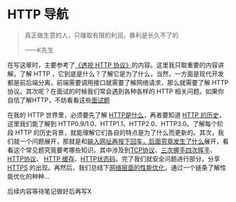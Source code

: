 # HTTP 导航



> 真正做生意的人，只赚取有限的利润，暴利是长久不了的
>
> ——K先生

在写这章时，主要参考了[《透视 HTTP 协议》](https://time.geekbang.org/column/intro/100029001)的内容。这里我只取重要的内容讲解。了解 HTTP ，它到底是什么？了解它是为了什么，当然，一方面是现代开发都是前后端分离，前端需要调用接口就需要了解网络请求，那么就需要了解 HTTP 协议。其次呢？在面试的时候我们常会遇到各种各样的 HTTP 相关问题。如果你自信了解HTTP，不妨看看这些[面试题](./面试题/README.md)

在我的 HTTP 世界里，必须要先了解 [HTTP是什么](./HTTP是什么.md)，再者要知道 [HTTP 的历史](./HTTP历史.md)，这里我们能了解到 HTTP0.9/1.0、HTTP1.1、HTTP2.0、HTTP3.0。了解每个阶段 HTTP 的历史背景，就能理解它们各自的特点是为了什么而更新的。其次，我们就一个问题展开，那就是和[输入网址再按下回车，后面究竟发生了什么](./输入网址再按下回车，后面究竟发生了什么.md)展开，看看这个常见题究竟要考哪些知识。其中涉及到[TCP协议](./TCP.md)、[三次握手四次挥手](./三次握手四次挥手.md)、[HTTP协议](./HTTP协议.md)、 [HTTP 缓存](./HTTP缓存.md)、[HTTP状态码](./HTTP状态码.md)。完了我们就安全问题进行部分，分享 [HTTPS](./HTTPS.md) 的出现。再然后，我们总结下[网络层面的性能优化](./性能优化.md)，通过一个链条了解性能优化的种种...

后续内容等待笔记做好后再写X
